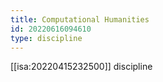 ```yaml
---
title: Computational Humanities
id: 20220616094610
type: discipline
---
```


[[isa:20220415232500]] discipline

